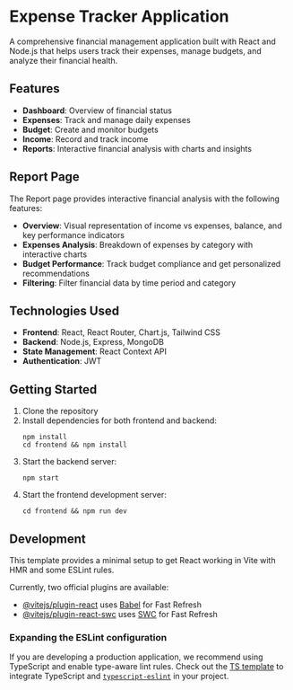 # Expense Tracker Application

A comprehensive financial management application built with React and Node.js that helps users track their expenses, manage budgets, and analyze their financial health.

## Features

- **Dashboard**: Overview of financial status
- **Expenses**: Track and manage daily expenses
- **Budget**: Create and monitor budgets
- **Income**: Record and track income
- **Reports**: Interactive financial analysis with charts and insights

## Report Page

The Report page provides interactive financial analysis with the following features:

- **Overview**: Visual representation of income vs expenses, balance, and key performance indicators
- **Expenses Analysis**: Breakdown of expenses by category with interactive charts
- **Budget Performance**: Track budget compliance and get personalized recommendations
- **Filtering**: Filter financial data by time period and category

## Technologies Used

- **Frontend**: React, React Router, Chart.js, Tailwind CSS
- **Backend**: Node.js, Express, MongoDB
- **State Management**: React Context API
- **Authentication**: JWT

## Getting Started

1. Clone the repository
2. Install dependencies for both frontend and backend:
   ```
   npm install
   cd frontend && npm install
   ```
3. Start the backend server:
   ```
   npm start
   ```
4. Start the frontend development server:
   ```
   cd frontend && npm run dev
   ```

## Development

This template provides a minimal setup to get React working in Vite with HMR and some ESLint rules.

Currently, two official plugins are available:

- [@vitejs/plugin-react](https://github.com/vitejs/vite-plugin-react/blob/main/packages/plugin-react/README.md) uses [Babel](https://babeljs.io/) for Fast Refresh
- [@vitejs/plugin-react-swc](https://github.com/vitejs/vite-plugin-react-swc) uses [SWC](https://swc.rs/) for Fast Refresh

### Expanding the ESLint configuration

If you are developing a production application, we recommend using TypeScript and enable type-aware lint rules. Check out the [TS template](https://github.com/vitejs/vite/tree/main/packages/create-vite/template-react-ts) to integrate TypeScript and [`typescript-eslint`](https://typescript-eslint.io) in your project.
